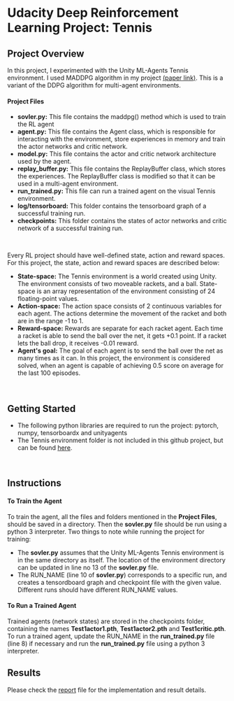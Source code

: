 # Udacity Deep Reinforcement Learning Project: Tennis
## Project Overview 
 In this project, I experimented with the Unity ML-Agents Tennis environment. 
 I used MADDPG algorithm in my project [(paper link)](https://arxiv.org/abs/1511.05952). 
 This is a variant of the DDPG algorithm for multi-agent environments.

#### Project Files
- **sovler.py:**  This file contains the maddpg() method which is used to train the RL agent  
- **agent.py:**  This file contains the Agent class, which is responsible for interacting with the environment, 
store experiences in memory and train the actor networks and critic network.
- **model.py:** This file contains the actor and critic network architecture used by the agent.
- **replay_buffer.py:** This file contains the ReplayBuffer class, which stores the experiences. 
The ReplayBuffer class is modified so that it can be used in a multi-agent environment.
- **run_trained.py:** This file can run a trained agent on the visual Tennis environment.
- **log/tensorboard:** This folder contains the tensorboard graph of a successful training run.
- **checkpoints:** This folder contains the states of actor networks and critic network of a successful training run.
<br/>

Every RL project should have well-defined state, action and reward spaces. For this project, the state, action and reward spaces are described below:  
- **State-space:** The Tennis environment is a world created using Unity. The environment consists of two moveable rackets, and a ball. 
State-space is an array representation of the environment consisting of 24 floating-point values.  
- **Action-space:** The action space consists of 2 continuous variables for each agent. 
The actions determine the movement of the racket and both are in the range -1 to 1.
- **Reward-space:** Rewards are separate for each racket agent. Each time a racket is able to send the ball over the net, it gets +0.1 point. 
If a racket lets the ball drop, it receives -0.01 reward.
- **Agent's goal:** The goal of each agent is to send the ball over the net as many times as it can. 
In this project, the environment is considered solved, when an agent is capable of achieving 0.5 score on average for the last 100 episodes.
<br/>

## Getting Started
- The following python libraries are required to run the project: pytorch, numpy, tensorboardx and unityagents
- The Tennis environment folder is not included in this github project, 
but can be found [here](https://github.com/udacity/deep-reinforcement-learning/tree/master/p3_collab-compet).
<br/>

## Instructions
#### To Train the Agent
To train the agent, all the files and folders mentioned in the **Project Files**, should be saved in a directory. 
Then the **sovler.py** file should be run using a python 3 interpreter. Two things to note while running the project for training:
- The **sovler.py** assumes that the Unity ML-Agents Tennis environment is in the same directory as itself. The location of the 
environment directory can be updated in line no 13 of the **sovler.py** file. 
- The RUN_NAME (line 10 of **sovler.py**) corresponds to a specific run, 
and creates a tensordboard graph and checkpoint file with the given value.
Different runs should have different RUN_NAME values.
  
#### To Run a Trained Agent
Trained agents (network states) are stored in the checkpoints folder, containing the names **Test1actor1.pth**, **Test1actor2.pth** and **Test1critic.pth**. 
To run a trained agent, update the RUN_NAME in the **run_trained.py** file (line 8) if necessary and run the **run_trained.py** file using a python 3 interpreter.
<br/>  
    
## Results
Please check the [report](https://github.com/fahimfss/ProjectTennis/blob/master/REPORT.md) file for the implementation and result details.
